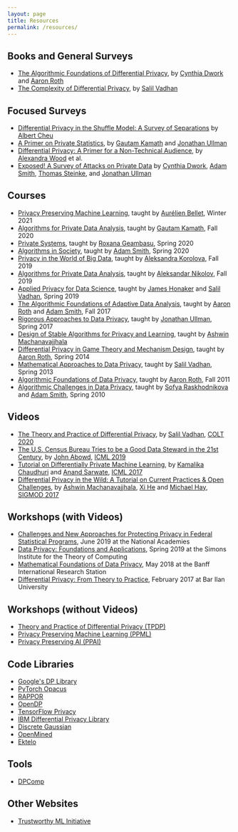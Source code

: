 ```yaml
---
layout: page
title: Resources
permalink: /resources/
---
```


## Books and General Surveys
* [The Algorithmic Foundations of Differential Privacy](https://www.cis.upenn.edu/~aaroth/Papers/privacybook.pdf), by [Cynthia Dwork](https://www.microsoft.com/en-us/research/people/dwork/) and [Aaron Roth](https://www.cis.upenn.edu/~aaroth/)
* [The Complexity of Differential Privacy](https://privacytools.seas.harvard.edu/files/privacytools/files/complexityprivacy_1.pdf), by [Salil Vadhan](https://salil.seas.harvard.edu/)

## Focused Surveys
* [Differential Privacy in the Shuffle Model: A Survey of Separations](https://www.ccis.northeastern.edu/home/albertcheu/survey.pdf) by [Albert Cheu](http://www.ccs.neu.edu/home/albertcheu/)
* [A Primer on Private Statistics](https://arxiv.org/abs/2005.00010), by [Gautam Kamath](http://www.gautamkamath.com/) and [Jonathan Ullman](http://www.ccs.neu.edu/home/jullman/)
* [Differential Privacy: A Primer for a Non-Technical Audience](https://salil.seas.harvard.edu/files/salil/files/differential_privacy_primer_nontechnical_audience.pdf), by [Alexandra Wood](https://cyber.harvard.edu/people/awood) et al.
* [Exposed! A Survey of Attacks on Private Data](https://privacytools.seas.harvard.edu/publications/exposed-survey-attacks-private-data) by [Cynthia Dwork](https://www.microsoft.com/en-us/research/people/dwork/), [Adam Smith](https://cs-people.bu.edu/ads22/), [Thomas Steinke](http://www.thomas-steinke.net/), and [Jonathan Ullman](http://www.ccs.neu.edu/home/jullman/)

## Courses
* [Privacy Preserving Machine Learning](http://researchers.lille.inria.fr/abellet/teaching/private_machine_learning_course.html), taught by [Aurélien Bellet](http://researchers.lille.inria.fr/abellet/), Winter 2021 
* [Algorithms for Private Data Analysis](http://www.gautamkamath.com/CS860-fa2020.html), taught by [Gautam Kamath](http://www.gautamkamath.com/), Fall 2020
* [Private Systems](https://columbia.github.io/private-systems-class/), taught by [Roxana Geambasu](https://roxanageambasu.github.io/), Spring 2020
* [Algorithms in Society](https://docs.google.com/document/d/1MO9DSbJMMnJxgml3uwYRgw2LaXPzUaDGyDM1CU6Z-Tk/), taught by [Adam Smith](https://cs-people.bu.edu/ads22/), Spring 2020
* [Privacy in the World of Big Data](https://www.korolova.com/teaching/CSCI631/), taught by [Aleksandra Korolova](https://www.korolova.com/), Fall 2019
* [Algorithms for Private Data Analysis](http://www.cs.toronto.edu/~anikolov/CSC2412F19/CSC2412.html), taught by [Aleksandar Nikolov](http://www.cs.toronto.edu/~anikolov/), Fall 2019
* [Applied Privacy for Data Science](http://people.seas.harvard.edu/~salil/cs208/), taught by [James Honaker](https://hona.kr/) and [Salil Vadhan](https://salil.seas.harvard.edu/), Spring 2019
* [The Algorithmic Foundations of Adaptive Data Analysis](https://adaptivedataanalysis.com/), taught by [Aaron Roth](https://www.cis.upenn.edu/~aaroth/) and [Adam Smith](https://cs-people.bu.edu/ads22/), Fall 2017
* [Rigorous Approaches to Data Privacy](http://www.ccs.neu.edu/home/jullman/cs7880s17/syllabus.html), taught by [Jonathan Ullman](http://www.ccs.neu.edu/home/jullman/), Spring 2017 
* [Design of Stable Algorithms for Privacy and Learning](https://www2.cs.duke.edu/courses/fall16/compsci590.3/), taught by [Ashwin Machanavajjhala](https://users.cs.duke.edu/~ashwin/)
* [Differential Privacy in Game Theory and Mechanism Design](https://www.cis.upenn.edu/~aaroth/courses/gametheoryprivacyS14.html), taught by [Aaron Roth](https://www.cis.upenn.edu/~aaroth/), Spring 2014
* [Mathematical Approaches to Data Privacy](http://people.seas.harvard.edu/~salil/diffprivcourse/spring13/), taught by [Salil Vadhan](https://salil.seas.harvard.edu/), Spring 2013
* [Algorithmic Foundations of Data Privacy](https://www.cis.upenn.edu/~aaroth/courses/privacyF11.html), taught by [Aaron Roth](https://www.cis.upenn.edu/~aaroth/), Fall 2011
* [Algorithmic Challenges in Data Privacy](http://www.cse.psu.edu/~ads22/privacy598/), taught by [Sofya Raskhodnikova](https://cs-people.bu.edu/sofya/) and [Adam Smith](https://cs-people.bu.edu/ads22/), Spring 2010

## Videos
* [The Theory and Practice of Differential Privacy](https://www.youtube.com/watch?v=4bpFDpT1t7I), by [Salil Vadhan](https://salil.seas.harvard.edu/), [COLT 2020](https://www.colt2020.org/)
* [The U.S. Census Bureau Tries to be a Good Data Steward in the 21st Century](https://www.youtube.com/watch?v=R_8riuhIw-4), by [John Abowd](https://www.ilr.cornell.edu/people/john-abowd), [ICML 2019](https://icml.cc/Conferences/2019)
* [Tutorial on Differentially Private Machine Learning](https://vimeo.com/248492174), by [Kamalika Chaudhuri](http://cseweb.ucsd.edu/~kamalika/) and [Anand Sarwate](https://www.ece.rutgers.edu/~asarwate/), [ICML 2017](https://icml.cc/Conferences/2017/)
* [Differential Privacy in the Wild:  A Tutorial on Current Practices & Open Challenges](http://sigmod2017.org/sigmod-program/#tutorial), by [Ashwin Machanavajjhala](https://users.cs.duke.edu/~ashwin/), [Xi He](https://cs.uwaterloo.ca/~xihe/) and [Michael Hay](https://cs.colgate.edu/~mhay/), [SIGMOD 2017](http://sigmod2017.org/)

## Workshops (with Videos)
* [Challenges and New Approaches for Protecting Privacy in Federal Statistical Programs](https://www.nationalacademies.org/event/06-06-2019/challenges-and-new-approaches-for-protecting-privacy-in-federal-statistical-programs-a-workshop), June 2019 at the National Academies
* [Data Privacy: Foundations and Applications](https://simons.berkeley.edu/programs/privacy2019), Spring 2019 at the Simons Institute for the Theory of Computing
* [Mathematical Foundations of Data Privacy](https://www.birs.ca/events/2018/5-day-workshops/18w5189), May 2018 at the Banff International Research Station
* [Differential Privacy: From Theory to Practice](http://cyber.biu.ac.il/event/the-7th-biu-winter-school/), February 2017 at Bar Ilan University

## Workshops (without Videos)
* [Theory and Practice of Differential Privacy (TPDP)](https://tpdp.journalprivacyconfidentiality.org/)
* [Privacy Preserving Machine Learning (PPML)](https://ppml-workshop.github.io/)
* [Privacy Preserving AI (PPAI)](https://ppai21.github.io/)

## Code Libraries
* [Google's DP Library](https://github.com/google/differential-privacy)
* [PyTorch Opacus](https://opacus.ai/)
* [RAPPOR](https://github.com/google/rappor)
* [OpenDP](https://github.com/opendifferentialprivacy/)
* [TensorFlow Privacy](https://github.com/tensorflow/privacy)
* [IBM Differential Privacy Library](https://github.com/IBM/differential-privacy-library)
* [Discrete Gaussian](https://github.com/IBM/discrete-gaussian-differential-privacy)
* [OpenMined](https://github.com/OpenMined/OM-Welcome-Package)
* [Ektelo](https://ektelo.github.io/)

## Tools
* [DPComp](https://www.dpcomp.org/)

## Other Websites
* [Trustworthy ML Initiative](https://www.trustworthyml.org/)
